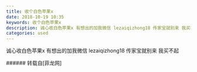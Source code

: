 ```yaml
---
title: 收个白色苹果x
date: 2018-10-19 10:35
keywords: 收个白色苹果x
description: 诚心收白色苹果x 有想出的加我微信 lezaiqizhong18 传家宝就别来 我买不起 
categories: used
---
```

<td class="t_f" id="postmessage_2109407">

诚心收白色苹果x 有想出的加我微信 lezaiqizhong18 传家宝就别来 我买不起 <br/>
</td>
###### 转载自[菲龙网]